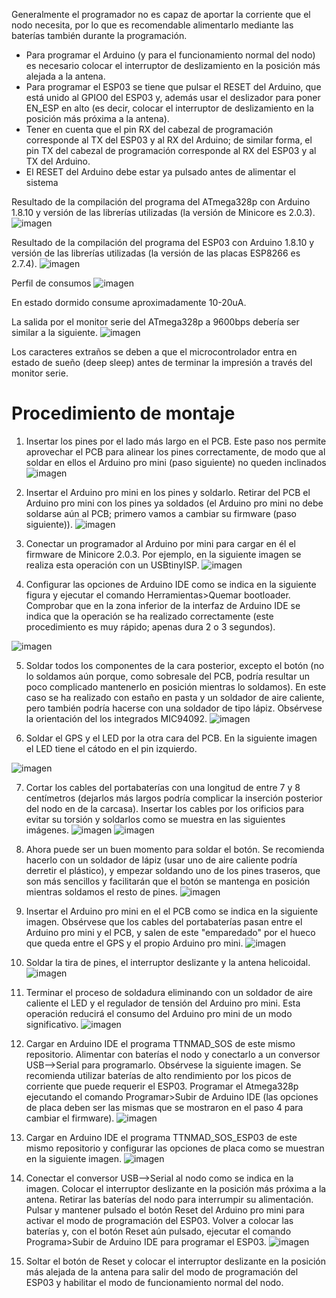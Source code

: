 Generalmente el programador no es capaz de aportar la corriente que el nodo necesita, por lo que es recomendable alimentarlo mediante las baterías también durante la programación.
- Para programar el Arduino (y para el funcionamiento normal del nodo) es necesario colocar el interruptor de deslizamiento en la posición más alejada a la antena.
- Para programar el ESP03 se tiene que pulsar el RESET del Arduino, que está unido al GPIO0 del ESP03 y, además usar el deslizador para poner EN_ESP en alto (es decir, colocar el interruptor de deslizamiento en la posición más próxima a la antena).
- Tener en cuenta que el pin RX del cabezal de programación corresponde al TX del ESP03 y al RX del Arduino; de similar forma, el pin TX del cabezal de programación corresponde al RX del ESP03 y al TX del Arduino. 
- El RESET del Arduino debe estar ya pulsado antes de alimentar el sistema

Resultado de la compilación del programa del ATmega328p con Arduino 1.8.10 y versión de las librerías utilizadas (la versión de Minicore es 2.0.3).
![imagen](https://user-images.githubusercontent.com/52624907/134652531-3c782e80-79ed-4b29-9e56-d59d169ad6dc.png)

Resultado de la compilación del programa del ESP03 con Arduino 1.8.10 y versión de las librerías utilizadas (la versión de las placas ESP8266 es 2.7.4).
![imagen](https://user-images.githubusercontent.com/52624907/136376825-1e3f0aeb-a2c3-45ee-8378-6d923f4e4e44.png)


Perfil de consumos
![imagen](https://user-images.githubusercontent.com/52624907/134661465-e4668836-8e76-4cf8-9a08-4740f311c621.png)

En estado dormido consume aproximadamente 10-20uA.

La salida por el monitor serie del ATmega328p a 9600bps debería ser similar a la siguiente.
![imagen](https://user-images.githubusercontent.com/52624907/136377468-1de53bfc-13ae-418d-95df-22dd412de35c.png)

Los caracteres extraños se deben a que el microcontrolador entra en estado de sueño (deep sleep) antes de terminar la impresión a través del monitor serie.

# Procedimiento de montaje
1. Insertar los pines por el lado más largo en el PCB. Este paso nos permite aprovechar el PCB para alinear los pines correctamente, de modo que al soldar en ellos el Arduino pro mini (paso siguiente) no queden inclinados
![imagen](https://user-images.githubusercontent.com/52624907/136381722-f86443d5-bb9d-4a0f-935f-44fc098ebe00.png)

2. Insertar el Arduino pro mini en los pines y soldarlo. Retirar del PCB el Arduino pro mini con los pines ya soldados (el Arduino pro mini no debe soldarse aún al PCB; primero vamos a cambiar su firmware (paso siguiente)).
 ![imagen](https://user-images.githubusercontent.com/52624907/136381993-e3312ed7-9fc8-4c76-a0ed-5f283cf80715.png)
 
3. Conectar un programador al Arduino por mini para cargar en él el firmware de Minicore 2.0.3. Por ejemplo, en la siguiente imagen se realiza esta operación con un USBtinyISP. 
![imagen](https://user-images.githubusercontent.com/52624907/136382172-0406707d-94fd-4c2d-a208-cf05dab69323.png)

4. Configurar las opciones de Arduino IDE como se indica en la siguiente figura y ejecutar el comando Herramientas>Quemar bootloader. Comprobar que en la zona inferior de la interfaz de Arduino IDE se indica que la operación se ha realizado correctamente (este procedimiento es muy rápido; apenas dura 2 o 3 segundos).

![imagen](https://user-images.githubusercontent.com/52624907/136382695-d8d3115d-68d8-4fa2-abaa-5af52adfe9d3.png)

5. Soldar todos los componentes de la cara posterior, excepto el botón (no lo soldamos aún porque, como sobresale del PCB, podría resultar un poco complicado mantenerlo en posición mientras lo soldamos). En este caso se ha realizado con estaño en pasta y un soldador de aire caliente, pero también podría hacerse con una soldador de tipo lápiz. Obsérvese la orientación del los integrados MIC94092.
![imagen](https://user-images.githubusercontent.com/52624907/136383241-c6283e4d-9ea5-4427-bf46-61ff0d272be5.png)

6. Soldar el GPS y el LED por la otra cara del PCB. En la siguiente imagen el LED tiene el cátodo en el pin izquierdo.

![imagen](https://user-images.githubusercontent.com/52624907/136400894-252a9d4e-a1a6-43ef-b82f-40711d162d87.png)


7. Cortar los cables del portabaterías con una longitud de entre 7 y 8 centímetros (dejarlos más largos podría complicar la inserción posterior del nodo en de la carcasa). Insertar los cables por los orificios para evitar su torsión y soldarlos como se muestra en las siguientes imágenes.
![imagen](https://user-images.githubusercontent.com/52624907/136384583-f48538d1-5957-4806-82e8-d21a68269c8b.png)
![imagen](https://user-images.githubusercontent.com/52624907/136384656-3caea43a-cb6f-48d5-9954-11bd19b9b21c.png)

8. Ahora puede ser un buen momento para soldar el botón. Se recomienda hacerlo con un soldador de lápiz (usar uno de aire caliente podría derretir el plástico), y empezar soldando uno de los pines traseros, que son más sencillos y facilitarán que el botón se mantenga en posición mientras soldamos el resto de pines.
![imagen](https://user-images.githubusercontent.com/52624907/136384996-f5ec3b7e-dfc7-4e79-884d-f74788322a8c.png)

9. Insertar el Arduino pro mini en el el PCB como se indica en la siguiente imagen. Obsérvese que los cables del portabaterías pasan entre el Arduino pro mini y el PCB, y salen de este "emparedado" por el hueco que queda entre el GPS y el propio Arduino pro mini.
![imagen](https://user-images.githubusercontent.com/52624907/136385600-e43683e2-1c83-4641-a417-1c08916015c9.png)

10. Soldar la tira de pines, el interruptor deslizante y la antena helicoidal.
![imagen](https://user-images.githubusercontent.com/52624907/136385766-1e4ce9e3-0072-4485-a91a-67b475060252.png)

11. Terminar el proceso de soldadura eliminando con un soldador de aire caliente el LED y el regulador de tensión del Arduino pro mini. Esta operación reducirá el consumo del Arduino pro mini de un modo significativo.
![imagen](https://user-images.githubusercontent.com/52624907/136386001-4b4155ff-60f0-403e-9951-7ad4752895ef.png)

12. Cargar en Arduino IDE el programa TTNMAD_SOS de este mismo repositorio. Alimentar con baterías el nodo y conectarlo a un conversor USB-->Serial para programarlo. Obsérvese la siguiente imagen. Se recomienda utilizar baterías de alto rendimiento por los picos de corriente que puede requerir el ESP03. Programar el Atmega328p ejecutando el comando Programar>Subir de Arduino IDE (las opciones de placa deben ser las mismas que se mostraron en el paso 4 para cambiar el firmware).
![imagen](https://user-images.githubusercontent.com/52624907/136386989-9f2aa618-b79d-4977-97a4-f84acefbe22c.png)

13. Cargar en Arduino IDE el programa TTNMAD_SOS_ESP03 de este mismo repositorio y configurar las opciones de placa como se muestran en la siguiente imagen.
![imagen](https://user-images.githubusercontent.com/52624907/136388401-316ee367-78b5-498b-bf8f-be47bf8449cc.png)

14. Conectar el conversor USB-->Serial al nodo como se indica en la imagen. Colocar el interruptor deslizante en la posición más próxima a la antena. Retirar las baterías del nodo para interrumpir su alimentación. Pulsar y mantener pulsado el botón Reset del Arduino pro mini para activar el modo de programación del ESP03. Volver a colocar las baterías y, con el botón Reset aún pulsado, ejecutar el comando Programa>Subir de Arduino IDE para programar el ESP03.
![imagen](https://user-images.githubusercontent.com/52624907/136388846-561d18dc-0c55-4d75-99a1-50c49b7bbf30.png)

16. Soltar el botón de Reset y colocar el interruptor deslizante en la posición más alejada de la antena para salir del modo de programación del ESP03 y habilitar el modo de funcionamiento normal del nodo.














